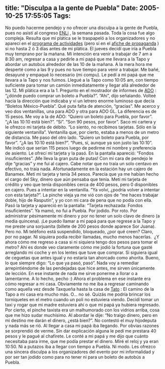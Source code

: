 title: "Disculpa a la gente de Puebla"
Date: 2005-10-25 17:55:05
Tags: 
---
No puedo hacerme pendejo y no ofrecer una disculpa a la gente de Puebla, pues no asistí al congreso <a href="http://digitalquantum.com/enli/" target="_blank">ENLi</a> , la semana pasada. Toda la cosa fue algo compleja. Resulta que mi plática se le traspapeló a los organizadores y no aparecí en el <a target="_blank" href="http://digitalquantum.com/enli/index2.php?m=programa.php">programa de actividades</a>  (pero sí en el <a target="_blank" href="http://digitalquantum.com/enli/imagenes/otros/poster.jpg">afiche de propaganda</a> ) si no hasta 2 ó 3 días antes de mi plática. El jueves decidí que iría a Puebla muy temprano por la mañana. Mi intención era venir a trabajar de 7 am a 8:30 am, regresar a casa y pedirle a mi papá que me llevara a la Tapo y abordar un autobús alrededor de las 10 de la mañana. A la mera hora me desperté como a las 9 y pues no tuve tiempo para venir a trabajar. Me bañé, desayuné y empaqué lo necesario (mi compu). Le pedí a mi papá que me llevara a la Tapo y nos fuimos. Llegué a la Tapo como 10:05 am, con tiempo suficiente para tomar un camión inmediatamente y llegar allá alrededor de las 12. Mi plática era a la 1. Pregunto en el mostrador de informes de <a href="http://www.ado.com.mx" target="_blank">ADO</a>&#160;: &#8220;¿dónde puedo comprar un boleto a Puebla?&#8221;. &#8220;Ahí&#8221;, dijo señalando. Volteé hacia la dirección que indicaba y vi un letrero enorme luminoso que decía &#8220;Boletos México-Puebla&#8221;. Qué puta falta de atención, &#8220;gracias&#8221;. Me acerco y veo dos ventanillas, una para ADO y otra para ADO GL. La diferencia es de 15 pesos. Me voy a la de ADO: &#8220;Quiero un boleto para Puebla, por favor&#8221;. &#8220;¿A las 10:10 está bien?&#8221;. &#8220;Sí&#8221;. &#8220;Son 90 pesos, por favor&#8221;. Saco mi cartera y le ofrezco mi tarjeta de débito. &#8220;Lo siento, no recibimos tarjetas. Sólo en la siguiente ventanilla&#8221;. Ventanilla que, por cierto, estaba a menos de un metro de distancia. Me paso del otro lado. &#8221;Quiero un boleto para Puebla, por favor&#8221;. &#8220;¿A las 10:10 está bien?&#8221;. &#8220;Pues, sí, aunque ya son justo las 10:10&#8221;. Me indicó que serían 115 pesos luego de pedirme mi nombre y preferencia de asiento. Le ofrecí mi tarjeta y la pasó. En la pantalla apareció: &#8220;Fondos insuficientes&#8221;. ¡Me lleva la gran puta de putas! Con mi cara de pendejo le dije &#8220;gracias&#8221; y me fui al cajero. Cabe notar que no traía un solo centavo en efectivo, no traía nada. Afortunadamente en la estación hay un cajero de Banamex. Metí mi tarjeta y tenía 34 pesos. Parecía que ya me habían hecho el cargo del Sky, dinero que aún pensaba que tenía. Metí mi tarjeta de crédito y veo que tenía disponibles cerca de 400 pesos, pero 0 disponibles en cajero. Pues a intentar en la ventanilla. &#8221;Ya volví, ¿podría volver a intentar con esta tarjeta?&#8221;. La pinche vieja ya me vió con ojos de &#8220;me haces trabajar doble, hijo de Rasputín&#8221;, y yo con mi cara de pena que no podía con ella. Pasó la tarjeta y apareció en la pantalla: &#8220;Tarjeta rechazada: Fondos insuficientes&#8221;. Ya mamó, no fui a Puebla. Por jodido. Por roto. Por administrar pésimamente mi dinero y por no tener un solo clavo de dinero (a media quincena). ¡Le puedo llamar a mi papá para que regrese a la Tapo y me preste una sorjuanita (billete de 200 pesos donde aparece Sor Juana). Pero no. Mi teléfono está suspendido, bloqueado, ¿por qué creen? Claro, por no pagar. Ni siquiera podía recibir llamadas, mucho menos hacerlas.  ¿Y ahora cómo me regreso a casa si ni siquiera tengo dos pesos para tomar el metro? Ahí es donde veo claramente cómo me jodió la fortuna que gasté arreglando mi coche y en los lentes que tuve que comprar. Si siguiera igual de ceguetas que antes igual y no estaría tan ahorcado como ahorita. Bueno, lo que siempre digo: &#8220;Lo que ya pasó, pasó&#8221;. Nada voy a remediar arrepintiéndome de las pendejadas que hice antes, me sirven únicamente de lección. En ese instante de nada me sirve ponerme a llorar o a lamentarme. A lo hecho, pecho :) Ahora el problema en ese instante era cómo regresar a mi casa. Obviamente no me iba a regresar caminando como aquella vez desde Taxqueña hasta la casa de <a href="http://blog.tacvbo.net" target="_blank">Tato</a>&#160;: El camino de la Tapo a mi casa era mucho más. O&#8230; no sé. Quizás me podría brincar los torniquetes en el metro cuando un poli no estuviera viendo. Decidí tomar un taxi y rogar que mi madre estuviera ahí o que mi papá ya hubiera regresado. Por cierto, el pinche taxista era un malhumorado con los vidrios arriba, cosa que me hizo sudar muchísimo. Al abordar le dije: &#8220;No traigo dinero, pero en mi destino me darán el dinero, ¿está bien?&#8221;. No contestó el muy hijodeputa y nada más se rió. Al llegar a casa mi papá iba llegando. Por obvias razones se sorprendió de verme. Sin dar explicación alguna le pedí me prestara 40 pesos y le pagué al chafirete. Le conté a mi papá y me dijo que cuánto necesitaba para irme, que me podía prestar el dinero. Miré el reloj y ya eran 10:50. Ni a putazos iba a llegar con tiempo a Puebla. Ni modo. Les ofrezco una sincera disculpa a los organizadores del evento por mi informalidad y por ser tan jodido como para no tener ni para un boleto de autobús a Puebla. <br/><br/>
